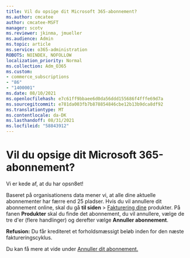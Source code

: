 ```yaml
---
title: Vil du opsige dit Microsoft 365-abonnement?
ms.author: cmcatee
author: cmcatee-MSFT
manager: scotv
ms.reviewer: jkinma, jmueller
ms.audience: Admin
ms.topic: article
ms.service: o365-administration
ROBOTS: NOINDEX, NOFOLLOW
localization_priority: Normal
ms.collection: Adm_O365
ms.custom:
- commerce_subscriptions
- "86"
- "1400001"
ms.date: 08/10/2021
ms.openlocfilehash: e7c61ff9bbaee6d0da56ddd155686f4fffe69d7a
ms.sourcegitcommit: e781da003fb7b878854846cbe12b13b9dca8df92
ms.translationtype: MT
ms.contentlocale: da-DK
ms.lasthandoff: 08/31/2021
ms.locfileid: "58843912"
---
```

# <a name="canceling-your-microsoft-365-subscription"></a>Vil du opsige dit Microsoft 365-abonnement?

Vi er kede af, at du har opsn8et!
  
Baseret på organisationens data mener vi, at alle dine aktuelle abonnementer har færre end 25 pladser. Hvis du vil annullere dit abonnement online, skal du gå **til siden** \> [Fakturering dine](https://go.microsoft.com/fwlink/p/?linkid=842054) produkter. På fanen **Produkter** skal du finde det abonnement, du vil annullere, vælge de tre d'er (flere handlinger) og derefter vælge **Annuller abonnement**.
  
**Refusion:** Du får krediteret et forholdsmæssigt beløb inden for den næste faktureringscyklus.

Du kan få mere at vide under [Annuller dit abonnement.](https://docs.microsoft.com/microsoft-365/commerce/subscriptions/cancel-your-subscription)